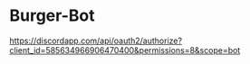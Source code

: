 # Burger-Bot

https://discordapp.com/api/oauth2/authorize?client_id=585634966906470400&permissions=8&scope=bot
